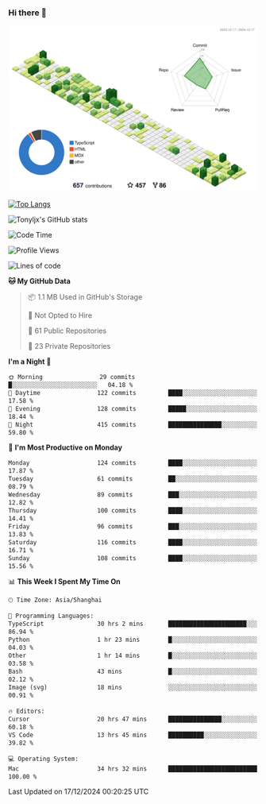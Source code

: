 ### Hi there 👋

![](./profile-3d-contrib/profile-green-animate.svg)

 

[![Top Langs](https://github-readme-stats.vercel.app/api/top-langs/?username=tonyljx)](https://github.com/anuraghazra/github-readme-stats)

![Tonyljx's GitHub stats](https://github-readme-stats.vercel.app/api?username=tonyljx&theme=default&show_icons=true)

 

<!--START_SECTION:waka-->
![Code Time](http://img.shields.io/badge/Code%20Time-1%2C042%20hrs%2024%20mins-blue)

![Profile Views](http://img.shields.io/badge/Profile%20Views-0-blue)

![Lines of code](https://img.shields.io/badge/From%20Hello%20World%20I%27ve%20Written-716.4%20thousand%20lines%20of%20code-blue)

**🐱 My GitHub Data** 

> 📦 1.1 MB Used in GitHub's Storage 
 > 
> 🚫 Not Opted to Hire
 > 
> 📜 61 Public Repositories 
 > 
> 🔑 23 Private Repositories 
 > 
**I'm a Night 🦉** 

```text
🌞 Morning                29 commits          █░░░░░░░░░░░░░░░░░░░░░░░░   04.18 % 
🌆 Daytime                122 commits         ████░░░░░░░░░░░░░░░░░░░░░   17.58 % 
🌃 Evening                128 commits         █████░░░░░░░░░░░░░░░░░░░░   18.44 % 
🌙 Night                  415 commits         ███████████████░░░░░░░░░░   59.80 % 
```
📅 **I'm Most Productive on Monday** 

```text
Monday                   124 commits         ████░░░░░░░░░░░░░░░░░░░░░   17.87 % 
Tuesday                  61 commits          ██░░░░░░░░░░░░░░░░░░░░░░░   08.79 % 
Wednesday                89 commits          ███░░░░░░░░░░░░░░░░░░░░░░   12.82 % 
Thursday                 100 commits         ████░░░░░░░░░░░░░░░░░░░░░   14.41 % 
Friday                   96 commits          ███░░░░░░░░░░░░░░░░░░░░░░   13.83 % 
Saturday                 116 commits         ████░░░░░░░░░░░░░░░░░░░░░   16.71 % 
Sunday                   108 commits         ████░░░░░░░░░░░░░░░░░░░░░   15.56 % 
```


📊 **This Week I Spent My Time On** 

```text
🕑︎ Time Zone: Asia/Shanghai

💬 Programming Languages: 
TypeScript               30 hrs 2 mins       ██████████████████████░░░   86.94 % 
Python                   1 hr 23 mins        █░░░░░░░░░░░░░░░░░░░░░░░░   04.03 % 
Other                    1 hr 14 mins        █░░░░░░░░░░░░░░░░░░░░░░░░   03.58 % 
Bash                     43 mins             █░░░░░░░░░░░░░░░░░░░░░░░░   02.12 % 
Image (svg)              18 mins             ░░░░░░░░░░░░░░░░░░░░░░░░░   00.91 % 

🔥 Editors: 
Cursor                   20 hrs 47 mins      ███████████████░░░░░░░░░░   60.18 % 
VS Code                  13 hrs 45 mins      ██████████░░░░░░░░░░░░░░░   39.82 % 

💻 Operating System: 
Mac                      34 hrs 32 mins      █████████████████████████   100.00 % 
```


 Last Updated on 17/12/2024 00:20:25 UTC
<!--END_SECTION:waka-->
